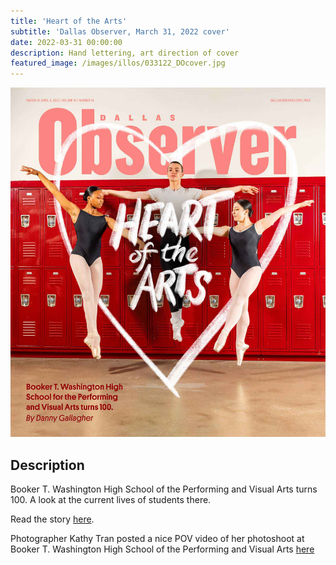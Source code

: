 ```yaml
---
title: 'Heart of the Arts'
subtitle: 'Dallas Observer, March 31, 2022 cover'
date: 2022-03-31 00:00:00
description: Hand lettering, art direction of cover
featured_image: /images/illos/033122_DOcover.jpg
---
```


![](/images/illos/033122_DOcover.jpg)

## Description
Booker T. Washington High School of the Performing and Visual Arts turns 100. A look at the current lives of students there.

Read the story [here]([https://www.dallasobserver.com/music/dallas-prestigious-booker-t-washington-high-school-for-the-performing-and-visual-arts-turns-100-13649955]).

Photographer Kathy Tran posted a nice POV video of her photoshoot at Booker T. Washington High School of the Performing and Visual Arts [here](https://www.instagram.com/reel/CcLQ8WigPi9/?utm_source=ig_web_copy_link)
